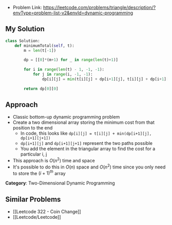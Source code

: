 - Problem Link: https://leetcode.com/problems/triangle/description/?envType=problem-list-v2&envId=dynamic-programming

## My Solution
```python
class Solution:
	def minimumTotal(self, t):
		m = len(t[-1])
		
		dp = [[0]*(m+1) for _ in range(len(t)+1)]
		
		for i in range(len(t) - 1, -1, -1):
			for j in range(i, -1, -1):
				dp[i][j] = min(t[i][j] + dp[i+1][j], t[i][j] + dp[i+1][j+1])
	
		return dp[0][0]
```


## Approach
- Classic bottom-up dynamic programming problem
- Create a two dimensional array storing the minimum cost from that position to the end 
	- In code, this looks like `dp[i][j] = t[i][j] + min(dp[i+1][j], dp[i+1][j+1])`
	- `dp[i+1][j]` and `dp[i+1][j+1]` represent the two paths possible
	- You add the element in the triangular array to find the cost for a particular i, j
- This approach is $O(n^2)$ time and space
- It's possible to do this in $O(n)$ space and $O(n^2)$ time since you only need to store the $(i+1)^{th}$ array 

**Category**: Two-Dimensional Dynamic Programming

## Similar Problems
- [[Leetcode 322 - Coin Change]]
- [[Leetcode/Leetcode]]